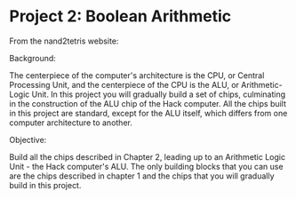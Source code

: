 # Project 2: Boolean Arithmetic

From the nand2tetris website:


Background:

The centerpiece of the computer's architecture is the CPU, or Central Processing Unit, and the centerpiece of the CPU is the ALU, or Arithmetic-Logic Unit. In this project you will gradually build a set of chips, culminating in the construction of the ALU chip of the Hack computer. All the chips built in this project are standard, except for the ALU itself, which differs from one computer architecture to another.


Objective:

Build all the chips described in Chapter 2, leading up to an Arithmetic Logic Unit - the Hack computer's ALU. The only building blocks that you can use are the chips described in chapter 1 and the chips that you will gradually build in this project.